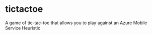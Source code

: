 # tictactoe
A game of tic-tac-toe that allows you to play against an Azure Mobile Service Heuristic
